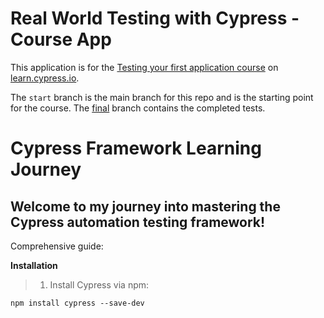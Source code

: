 # Real World Testing with Cypress - Course App

This application is for the [Testing your first application course](https://learn.cypress.io/testing-your-first-application) on [learn.cypress.io](https://learn.cypress.io/).

The `start` branch is the main branch for this repo and is the starting point for the course. The [final](https://github.com/cypress-io/cypress-realworld-testing-course-app/tree/final) branch contains the completed tests.

# Cypress Framework Learning Journey

## Welcome to my  journey into mastering the Cypress automation testing framework! 

  Comprehensive guide:
  
  **Installation**

  >1. Install Cypress via npm:
  ```
npm install cypress --save-dev
  ```




